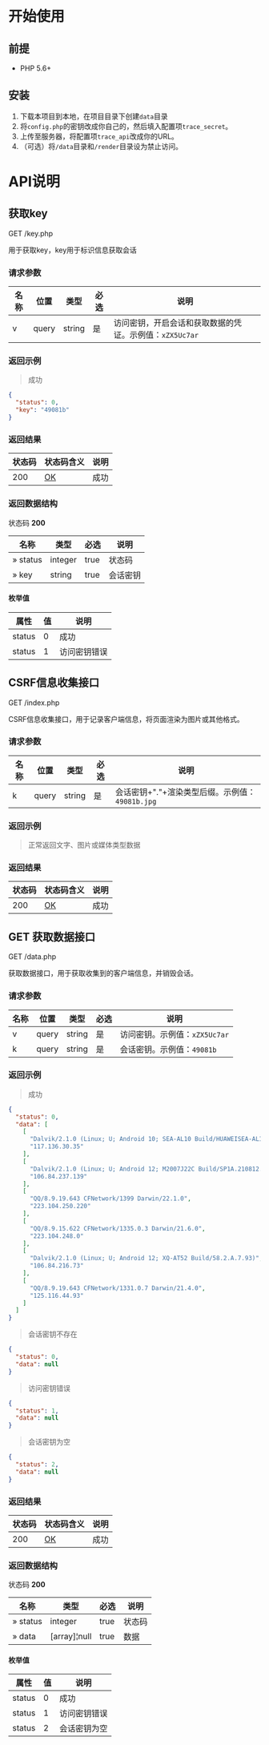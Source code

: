 # 开始使用

## 前提

- PHP 5.6+

## 安装

1. 下载本项目到本地，在项目目录下创建`data`目录
2. 将`config.php`的密钥改成你自己的，然后填入配置项`trace_secret`。
3. 上传至服务器，将配置项`trace_api`改成你的URL。
4. （可选）将`/data`目录和`/render`目录设为禁止访问。

# API说明

## 获取key

GET /key.php

用于获取key，key用于标识信息获取会话

### 请求参数

| 名称 | 位置  | 类型   | 必选 | 说明                                                    |
| ---- | ----- | ------ | ---- | ------------------------------------------------------- |
| v    | query | string | 是   | 访问密钥，开启会话和获取数据的凭证。示例值：`xZX5Uc7ar` |

### 返回示例

> 成功

```json
{
  "status": 0,
  "key": "49081b"
}
```

### 返回结果

| 状态码 | 状态码含义                                              | 说明 |
| ------ | ------------------------------------------------------- | ---- |
| 200    | [OK](https://tools.ietf.org/html/rfc7231#section-6.3.1) | 成功 |

### 返回数据结构

状态码 **200**

| 名称     | 类型    | 必选 | 说明     |
| -------- | ------- | ---- | -------- |
| » status | integer | true | 状态码   |
| » key    | string  | true | 会话密钥 |

#### 枚举值

| 属性   | 值   | 说明         |
| ------ | ---- | ------------ |
| status | 0    | 成功         |
| status | 1    | 访问密钥错误 |

## CSRF信息收集接口

GET /index.php

CSRF信息收集接口，用于记录客户端信息，将页面渲染为图片或其他格式。

### 请求参数

| 名称 | 位置  | 类型   | 必选 | 说明                                            |
| ---- | ----- | ------ | ---- | ----------------------------------------------- |
| k    | query | string | 是   | 会话密钥+"."+渲染类型后缀。示例值：`49081b.jpg` |

### 返回示例

> 正常返回文字、图片或媒体类型数据

### 返回结果

| 状态码 | 状态码含义                                              | 说明 |
| ------ | ------------------------------------------------------- | ---- |
| 200    | [OK](https://tools.ietf.org/html/rfc7231#section-6.3.1) | 成功 |

## GET 获取数据接口

GET /data.php

获取数据接口，用于获取收集到的客户端信息，并销毁会话。

### 请求参数

| 名称 | 位置  | 类型   | 必选 | 说明                          |
| ---- | ----- | ------ | ---- | ----------------------------- |
| v    | query | string | 是   | 访问密钥。示例值：`xZX5Uc7ar` |
| k    | query | string | 是   | 会话密钥。示例值：`49081b`    |

### 返回示例

> 成功

```json
{
  "status": 0,
  "data": [
    [
      "Dalvik/2.1.0 (Linux; U; Android 10; SEA-AL10 Build/HUAWEISEA-AL10)",
      "117.136.30.35"
    ],
    [
      "Dalvik/2.1.0 (Linux; U; Android 12; M2007J22C Build/SP1A.210812.016)",
      "106.84.237.139"
    ],
    [
      "QQ/8.9.19.643 CFNetwork/1399 Darwin/22.1.0",
      "223.104.250.220"
    ],
    [
      "QQ/8.9.15.622 CFNetwork/1335.0.3 Darwin/21.6.0",
      "223.104.248.0"
    ],
    [
      "Dalvik/2.1.0 (Linux; U; Android 12; XQ-AT52 Build/58.2.A.7.93)",
      "106.84.216.73"
    ],
    [
      "QQ/8.9.19.643 CFNetwork/1331.0.7 Darwin/21.4.0",
      "125.116.44.93"
    ]
  ]
}
```

> 会话密钥不存在

```json
{
  "status": 0,
  "data": null
}
```

> 访问密钥错误

```json
{
  "status": 1,
  "data": null
}
```

> 会话密钥为空

```json
{
  "status": 2,
  "data": null
}
```

### 返回结果

| 状态码 | 状态码含义                                              | 说明 |
| ------ | ------------------------------------------------------- | ---- |
| 200    | [OK](https://tools.ietf.org/html/rfc7231#section-6.3.1) | 成功 |

### 返回数据结构

状态码 **200**

| 名称     | 类型         | 必选 | 说明   |
| -------- | ------------ | ---- | ------ |
| » status | integer      | true | 状态码 |
| » data   | [array]¦null | true | 数据   |

#### 枚举值

| 属性   | 值   | 说明         |
| ------ | ---- | ------------ |
| status | 0    | 成功         |
| status | 1    | 访问密钥错误 |
| status | 2    | 会话密钥为空 |
